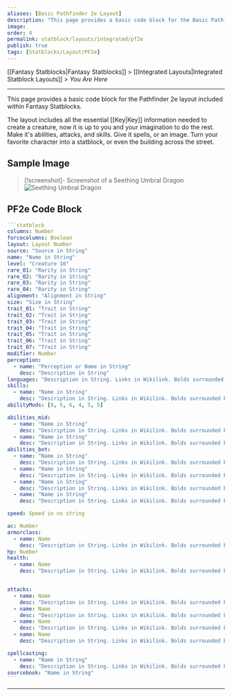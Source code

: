 ```yaml
---
aliases: [Basic Pathfinder 2e Layout]
description: "This page provides a basic code block for the Basic Pathfinder 2e Layout included within Fantasy Statblocks."
image: 
order: 4
permalink: statblock/layouts/integrated/pf2e
publish: true
tags: [Statblocks/Layout/PF2e]
---
```


[[Fantasy Statblocks|Fantasy Statblocks]] > [[Integrated Layouts|Integrated Statblock Layouts]] > *You Are Here*

---

This page provides a basic code block for the Pathfinder 2e layout included within Fantasy Statblocks.

The layout includes all the essential [[Key|Key]] information needed to create a creature, now it is up to you and your imagination to do the rest. Make it's abilities, attacks, and skills. Give it spells, or an image. Turn your favorite character into a statblock, or even the building across the street.

## Sample Image

>[!screenshot]- Screenshot of a Seething Umbral Dragon
> ![Seething Umbral Dragon](https://github.com/valentine195/fantasy-statblocks/blob/gh-pages/images/statblock/pf2e.png?raw=true)

## PF2e Code Block

````yaml
```statblock
columns: Number
forcecolumns: Boolean
layout: Layout Number
source: "Source in String"
name: "Name in String"
level: "Creature 16"
rare_01: "Rarity in String"
rare_02: "Rarity in String"
rare_03: "Rarity in String"
rare_04: "Rarity in String"
alignment: "Alignment in String"
size: "Size in String"
trait_01: "Trait in String"
trait_02: "Trait in String"
trait_03: "Trait in String"
trait_04: "Trait in String"
trait_05: "Trait in String"
trait_06: "Trait in String"
trait_07: "Trait in String"
modifier: Number
perception:
  - name: "Perception or Name in String"
    desc: "Description in String"
languages: "Description in String. Links in Wikilink. Bolds surrounded by Underscores."
skills:
  - name: "Name in String"
    desc: "Description in String. Links in Wikilink. Bolds surrounded by Underscores."
abilityMods: [8, 5, 6, 4, 5, 5]

abilities_mid:
  - name: "Name in String"
    desc: "Description in String. Links in Wikilink. Bolds surrounded by Underscores."
  - name: "Name in String"
    desc: "Description in String. Links in Wikilink. Bolds surrounded by Underscores."
abilities_bot:
  - name: "Name in String"
    desc: "Description in String. Links in Wikilink. Bolds surrounded by Underscores."
  - name: "Name in String"
    desc: "Description in String. Links in Wikilink. Bolds surrounded by Underscores."
  - name: "Name in String"
    desc: "Description in String. Links in Wikilink. Bolds surrounded by Underscores."
  - name: "Name in String"
    desc: "Description in String. Links in Wikilink. Bolds surrounded by Underscores."

speed: Speed in no string

ac: Number
armorclass:
  - name: Name
    desc: "Description in String. Links in Wikilink. Bolds surrounded by Underscores."
hp: Number
health:
  - name: Name
    desc: "Description in String. Links in Wikilink. Bolds surrounded by Underscores."


attacks:
  - name: Name
    desc: "Description in String. Links in Wikilink. Bolds surrounded by Underscores."
  - name: Name
    desc: "Description in String. Links in Wikilink. Bolds surrounded by Underscores."
  - name: Name
    desc: "Description in String. Links in Wikilink. Bolds surrounded by Underscores."
  - name: Name
    desc: "Description in String. Links in Wikilink. Bolds surrounded by Underscores."

spellcasting:
  - name: "Name in String"
    desc: "Description in String. Links in Wikilink. Bolds surrounded by Underscores."
sourcebook: "Name in String"
```
````


---
